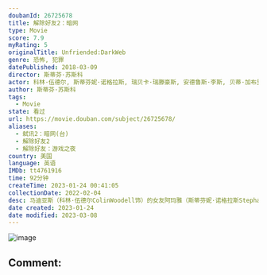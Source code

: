 ```yaml
---
doubanId: 26725678
title: 解除好友2：暗网
type: Movie
score: 7.9
myRating: 5
originalTitle: Unfriended:DarkWeb
genre: 恐怖, 犯罪
datePublished: 2018-03-09
director: 斯蒂芬·苏斯科
actor: 科林·伍德尔, 斯蒂芬妮·诺格拉斯, 瑞贝卡·瑞滕豪斯, 安德鲁斯·李斯, 贝蒂·加布里埃尔, 康纳·戴尔·里奥, 萨维拉·温蒂亚尼, 切尔西·阿尔登, 道格拉斯·泰特, 阿什顿·斯迈利, 阿历萨·芒索, undefined
author: 斯蒂芬·苏斯科
tags:
  - Movie
state: 看过
url: https://movie.douban.com/subject/26725678/
aliases:
  - 弑讯2：暗网(台)
  - 解除好友2
  - 解除好友：游戏之夜
country: 美国
language: 英语
IMDb: tt4761916
time: 92分钟
createTime: 2023-01-24 00:41:05
collectionDate: 2022-02-04
desc: 马迪亚斯（科林·伍德尔ColinWoodell饰）的女友阿玛雅（斯蒂芬妮·诺格拉斯StephanieNogueras饰）是一名聋哑人，为了能够和阿玛雅顺利的交流，马迪亚斯煞费苦心，然而两人...
date created: 2023-01-24
date modified: 2023-03-08
---
```


![image](p2528012421.jpg)

Comment:
---
